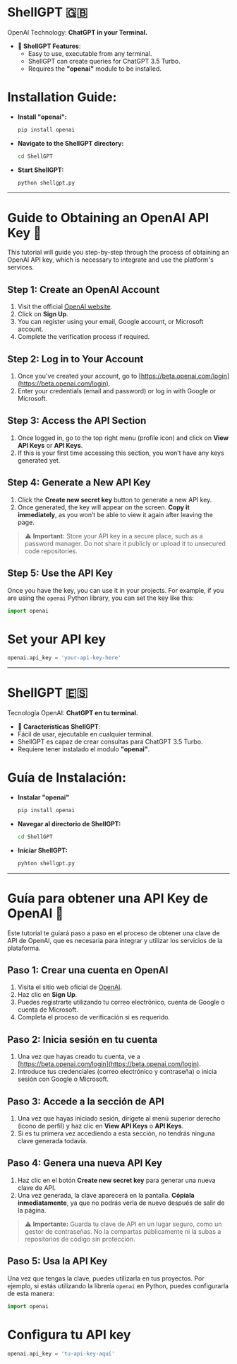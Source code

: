 # ShellGPT 🇬🇧
OpenAI Technology: **ChatGPT in your Terminal.**

- **🤖 ShellGPT Features**:
  - Easy to use, executable from any terminal.
  - ShellGPT can create queries for ChatGPT 3.5 Turbo.
  - Requires the **"openai"** module to be installed.

# **Installation Guide**:

  - **Install "openai":**
    ```bash
    pip install openai
    ```

  - **Navigate to the ShellGPT directory:**
    ```bash
    cd ShellGPT
    ```

  - **Start ShellGPT:**
    ```bash
    python shellgpt.py
    ```

--- 


# Guide to Obtaining an OpenAI API Key 🔑

This tutorial will guide you step-by-step through the process of obtaining an OpenAI API key, which is necessary to integrate and use the platform's services.

## Step 1: Create an OpenAI Account

1. Visit the official [OpenAI website](https://beta.openai.com/signup/).
2. Click on **Sign Up**.
3. You can register using your email, Google account, or Microsoft account.
4. Complete the verification process if required.

## Step 2: Log in to Your Account

1. Once you've created your account, go to [https://beta.openai.com/login](https://beta.openai.com/login).
2. Enter your credentials (email and password) or log in with Google or Microsoft.

## Step 3: Access the API Section

1. Once logged in, go to the top right menu (profile icon) and click on **View API Keys** or **API Keys**.
2. If this is your first time accessing this section, you won’t have any keys generated yet.

## Step 4: Generate a New API Key

1. Click the **Create new secret key** button to generate a new API key.
2. Once generated, the key will appear on the screen. **Copy it immediately**, as you won’t be able to view it again after leaving the page.

> ⚠️ **Important:** Store your API key in a secure place, such as a password manager. Do not share it publicly or upload it to unsecured code repositories.

## Step 5: Use the API Key
Once you have the key, you can use it in your projects. For example, if you are using the `openai` Python library, you can set the key like this:

```python
import openai
```

# Set your API key
```python
openai.api_key = 'your-api-key-here'
```

---

# ShellGPT 🇪🇸
Tecnología OpenAI: **ChatGPT en tu terminal.**

- **🤖 Características ShellGPT**:  
- Fácil de usar, ejecutable en cualquier terminal.
- ShellGPT es capaz de crear consultas para ChatGPT 3.5 Turbo.
- Requiere tener instalado el modulo **"openai"**.

# **Guía de Instalación**:

- **Instalar "openai"**
  ```bash
  pip install openai
  ```

- **Navegar al directorio de ShellGPT:**
  ```bash
  cd ShellGPT
  ```

- **Iniciar ShellGPT:**
  ```bash
  pyhton shellgpt.py
  ```

---


  # Guía para obtener una API Key de OpenAI 🔑

Este tutorial te guiará paso a paso en el proceso de obtener una clave de API de OpenAI, que es necesaria para integrar y utilizar los servicios de la plataforma.

## Paso 1: Crear una cuenta en OpenAI

1. Visita el sitio web oficial de [OpenAI](https://beta.openai.com/signup/).
2. Haz clic en **Sign Up**.
3. Puedes registrarte utilizando tu correo electrónico, cuenta de Google o cuenta de Microsoft.
4. Completa el proceso de verificación si es requerido.

## Paso 2: Inicia sesión en tu cuenta

1. Una vez que hayas creado tu cuenta, ve a [https://beta.openai.com/login](https://beta.openai.com/login).
2. Introduce tus credenciales (correo electrónico y contraseña) o inicia sesión con Google o Microsoft.

## Paso 3: Accede a la sección de API

1. Una vez que hayas iniciado sesión, dirígete al menú superior derecho (icono de perfil) y haz clic en **View API Keys** o **API Keys**.
2. Si es tu primera vez accediendo a esta sección, no tendrás ninguna clave generada todavía.

## Paso 4: Genera una nueva API Key

1. Haz clic en el botón **Create new secret key** para generar una nueva clave de API.
2. Una vez generada, la clave aparecerá en la pantalla. **Cópiala inmediatamente**, ya que no podrás verla de nuevo después de salir de la página.

> ⚠️ **Importante:** Guarda tu clave de API en un lugar seguro, como un gestor de contraseñas. No la compartas públicamente ni la subas a repositorios de código sin protección.

## Paso 5: Usa la API Key

Una vez que tengas la clave, puedes utilizarla en tus proyectos. Por ejemplo, si estás utilizando la librería `openai` en Python, puedes configurarla de esta manera:
```python
import openai
```

# Configura tu API key
```python
openai.api_key = 'tu-api-key-aquí'
```


